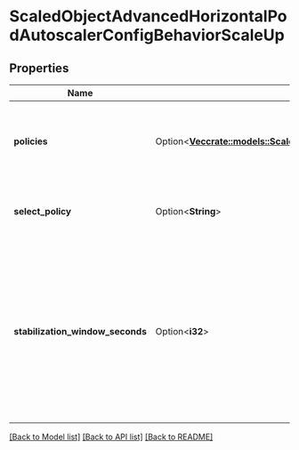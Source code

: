 # ScaledObjectAdvancedHorizontalPodAutoscalerConfigBehaviorScaleUp

## Properties

Name | Type | Description | Notes
------------ | ------------- | ------------- | -------------
**policies** | Option<[**Vec<crate::models::ScaledObjectAdvancedHorizontalPodAutoscalerConfigBehaviorScaleDownPolicies>**](ScaledObject_advanced_horizontalPodAutoscalerConfig_behavior_scaleDown_policies.md)> | policies is a list of potential scaling polices which can be used during scaling. At least one policy must be specified, otherwise the HPAScalingRules will be discarded as invalid | [optional]
**select_policy** | Option<**String**> | selectPolicy is used to specify which policy should be used. If not set, the default value MaxPolicySelect is used. | [optional]
**stabilization_window_seconds** | Option<**i32**> | StabilizationWindowSeconds is the number of seconds for which past recommendations should be considered while scaling up or scaling down. StabilizationWindowSeconds must be greater than or equal to zero and less than or equal to 3600 (one hour). If not set, use the default values: - For scale up: 0 (i.e. no stabilization is done). - For scale down: 300 (i.e. the stabilization window is 300 seconds long). | [optional]

[[Back to Model list]](../README.md#documentation-for-models) [[Back to API list]](../README.md#documentation-for-api-endpoints) [[Back to README]](../README.md)


